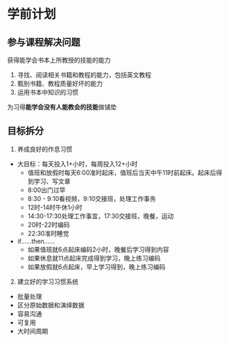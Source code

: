 # 学前计划
## 参与课程解决问题
获得能学会书本上所教授的技能的能力
1. 寻找、阅读相关书籍和教程的能力，包括英文教程
2. 甄别书籍、教程质量好坏的能力
3. 运用书本中知识的习惯

为习得**能学会没有人能教会的技能**做铺垫
## 目标拆分
1. 养成良好的作息习惯
  - 大目标：每天投入1+小时，每周投入12+小时
    - 值班和放假时每天6:00准时起床，值班后当天中午11时前起床。起床后得到学习、写文章
    - 8:00出门过早
    - 8:30 - 9:10看视频，9:10交接班，处理工作事务
    - 12时-14时午休1小时
    - 14:30-17:30处理工作事宜，17:30交接班，晚餐，运动
    - 20时-22时编码
    - 22:30准时睡觉
  - if……then……
    - 如果值班就6点起床编码2小时，晚餐后学习得到内容
    - 如果休息就11点起床完成得到学习，晚上练习编码
    - 如果放假就6点起床，早上学习得到，晚上练习编码
2. 建立好的学习习惯系统
  - 批量处理
  - 区分原始数据和演绎数据
  - 容易沟通
  - 可复用
  - 大时间周期
